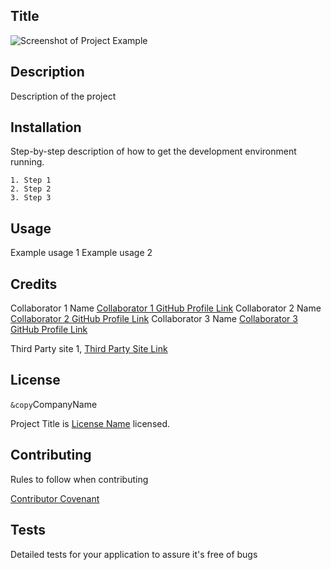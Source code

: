 ## Title

![Screenshot of Project Example](https://octodex.github.com/images/yaktocat.png)

## Description

Description of the project

## Installation

Step-by-step description of how to get the development environment running.

    1. Step 1
    2. Step 2
    3. Step 3

## Usage

Example usage 1
Example usage 2

## Credits

Collaborator 1 Name [Collaborator 1 GitHub Profile Link](https://github.com/Collaborator1name)
Collaborator 2 Name [Collaborator 2 GitHub Profile Link](https://github.com/Collaborator2name)
Collaborator 3 Name [Collaborator 3 GitHub Profile Link](https://github.com/Collaborator3name)

Third Party site 1, [Third Party Site Link](http://example.com)

## License

`&copy`CompanyName

Project Title is [License Name](http://licensenamelink.com) licensed.

## Contributing

Rules to follow when contributing

[Contributor Covenant](https://www.contributor-covenant.org/) 

## Tests

Detailed tests for your application to assure it's free of bugs